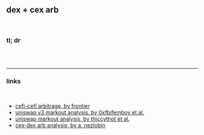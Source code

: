 ## dex + cex arb


<br>

### tl; dr


<br>

<br>

---

### links

<br>

* [cefi-cefi arbitrage, by frontier](https://frontier.tech/a-new-game-in-town#9611e39cc63745a489278d09a475600c)
* [uniswap v3 markout analysis, by 0xfbifemboy et al.](https://crocswap.medium.com/usage-of-markout-to-calculate-lp-profitability-in-uniswap-v3-e32773b1a88e)
* [uniswap markout analysis, by thiccythot et al.](https://medium.com/friktion-research/defi-deep-dive-uniswap-part-2-8be77a859f47)
* [cex-dex arb analysis, by a. nezlobin](https://medium.com/@alexnezlobin/ethereum-block-times-mev-and-lp-returns-5c13dc99e80)
